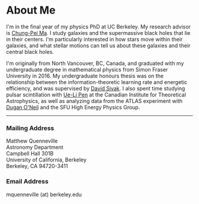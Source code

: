# About Me
I'm in the final year of my physics PhD at UC Berkeley. My research advisor is [Chung-Pei Ma](https://w.astro.berkeley.edu/~cpma/). I study galaxies and the supermassive black holes that lie in their centers. I'm particularly interested in how stars move within their galaxies, and what stellar motions can tell us about these galaxies and their central black holes.

I'm originally from North Vancouver, BC, Canada, and graduated with my undergraduate degree in mathematical physics from Simon Fraser University in 2016. My undergraduate honours thesis was on the relationship between the information-theoretic learning rate and energetic efficiency, and was supervised by [David Sivak](https://www.sfu.ca/physics/people/faculty/dsivak.html). I also spent time studying pulsar scintillation with [Ue-Li Pen](https://www.cita.utoronto.ca/~pen/wordpress/) at the Canadian Institute for Theoretical Astrophysics, as well as analyzing data from the ATLAS experiment with [Dugan O'Neil](https://www.sfu.ca/research/directory/dugan-oneil) and the SFU High Energy Physics Group.

***

### Mailing Address
Matthew Quenneville  
Astronomy Department  
Campbell Hall 301B  
University of California, Berkeley  
Berkeley, CA 94720-3411

### Email Address
mquenneville (at) berkeley.edu